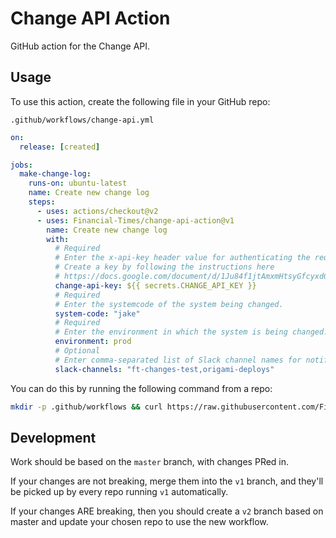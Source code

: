 
# Change API Action

GitHub action for the Change API.


## Usage

To use this action, create the following file in your GitHub repo:

```
.github/workflows/change-api.yml
```

```yml
on:
  release: [created]

jobs:
  make-change-log:
    runs-on: ubuntu-latest
    name: Create new change log
    steps:
      - uses: actions/checkout@v2
      - uses: Financial-Times/change-api-action@v1
        name: Create new change log
        with:
          # Required
          # Enter the x-api-key header value for authenticating the request to Change API.
          # Create a key by following the instructions here
          # https://docs.google.com/document/d/1Ju84f1jtAmxmHtsyGfcyxdG3ZWrhuN9GrNnBxjVWhi4/edit
          change-api-key: ${{ secrets.CHANGE_API_KEY }}
          # Required
          # Enter the systemcode of the system being changed.
          system-code: "jake"
          # Required
          # Enter the environment in which the system is being changed.
          environment: prod
          # Optional
          # Enter comma-separated list of Slack channel names for notifications.
          slack-channels: "ft-changes-test,origami-deploys"
```

You can do this by running the following command from a repo:

```bash
mkdir -p .github/workflows && curl https://raw.githubusercontent.com/Financial-Times/change-api-action/v1/example.yml --output .github/workflows/change-api.yml
```


## Development

Work should be based on the `master` branch, with changes PRed in.

If your changes are not breaking, merge them into the `v1` branch, and they'll be picked up by every repo running `v1` automatically.

If your changes ARE breaking, then you should create a `v2` branch based on master and update your chosen repo to use the new workflow.
